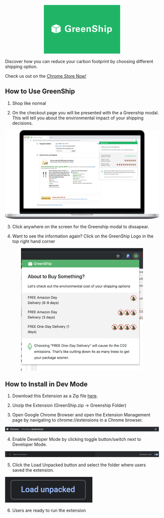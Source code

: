 
<center><img src="./imgs/Chrome_Store-small_title.png" width="250px"/></center>

Discover how you can reduce your carbon footprint by choosing different shipping option. 

Check us out on the [Chrome Store Now!](https://chrome.google.com/webstore/detail/greenship/njeakmnnedingkbbihcmbaaopflnhadj)

## How to Use GreenShip

1. Shop like normal

2. On the checkout page you will be presented with the a Greenship modal. This will tell you about the environmental impact of your shipping decisions.

<center><img src="./imgs/Hero_Image-in_context.png" width="600px"/></center>

3. Click anywhere on the screen for the Greenship modal to dissapear.

4. Want to see the information again? Click on the GreenShip Logo in the top right hand corner
<center><img src="https://raw.githubusercontent.com/NickEngmann/GreenShip/master/imgs/greenship.png" width="400px"/></center>


## How to Install in Dev Mode

1. Download this Extension as a Zip file [here](https://github.com/NickEngmann/GreenShip/archive/master.zip).

2. Unzip the Extension (GreenShip.zip -> Greenship Folder)

3. Open Google Chrome Browser and open the Extension Management page by navigating to chrome://extensions in a Chrome browser.

![](https://raw.githubusercontent.com/NickEngmann/GreenShip/master/imgs/chrome.png)

4. Enable Developer Mode by clicking toggle button/switch next to Developer Mode.  

![](https://raw.githubusercontent.com/NickEngmann/GreenShip/master/imgs/devmode.png)

5. Click the Load Unpacked button and select the folder where users saved the extension.

![](https://raw.githubusercontent.com/NickEngmann/GreenShip/master/imgs/loadunpacked.png)

6. Users are ready to run the extension


